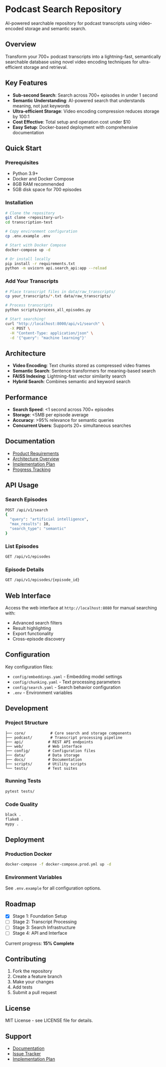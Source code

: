 # Podcast Search Repository

AI-powered searchable repository for podcast transcripts using video-encoded storage and semantic search.

## Overview

Transform your 700+ podcast transcripts into a lightning-fast, semantically searchable database using novel video encoding techniques for ultra-efficient storage and retrieval.

## Key Features

- **Sub-second Search**: Search across 700+ episodes in under 1 second
- **Semantic Understanding**: AI-powered search that understands meaning, not just keywords
- **Ultra-efficient Storage**: Video encoding compression reduces storage by 100:1
- **Cost Effective**: Total setup and operation cost under $10
- **Easy Setup**: Docker-based deployment with comprehensive documentation

## Quick Start

### Prerequisites

- Python 3.9+
- Docker and Docker Compose
- 8GB RAM recommended
- 5GB disk space for 700 episodes

### Installation

```bash
# Clone the repository
git clone <repository-url>
cd transcription-test

# Copy environment configuration
cp .env.example .env

# Start with Docker Compose
docker-compose up -d

# Or install locally
pip install -r requirements.txt
python -m uvicorn api.search_api:app --reload
```

### Add Your Transcripts

```bash
# Place transcript files in data/raw_transcripts/
cp your_transcripts/*.txt data/raw_transcripts/

# Process transcripts
python scripts/process_all_episodes.py

# Start searching!
curl "http://localhost:8000/api/v1/search" \
  -X POST \
  -H "Content-Type: application/json" \
  -d '{"query": "machine learning"}'
```

## Architecture

- **Video Encoding**: Text chunks stored as compressed video frames
- **Semantic Search**: Sentence transformers for meaning-based search
- **FAISS Indexing**: Lightning-fast vector similarity search
- **Hybrid Search**: Combines semantic and keyword search

## Performance

- **Search Speed**: <1 second across 700+ episodes
- **Storage**: <5MB per episode average
- **Accuracy**: >95% relevance for semantic queries
- **Concurrent Users**: Supports 20+ simultaneous searches

## Documentation

- [Product Requirements](docs/PRD.md)
- [Architecture Overview](docs/ARCHITECTURE.md)
- [Implementation Plan](docs/IMPLEMENTATION_PLAN.md)
- [Progress Tracking](tracking/PROGRESS.md)

## API Usage

### Search Episodes
```bash
POST /api/v1/search
{
  "query": "artificial intelligence",
  "max_results": 10,
  "search_type": "semantic"
}
```

### List Episodes
```bash
GET /api/v1/episodes
```

### Episode Details
```bash
GET /api/v1/episodes/{episode_id}
```

## Web Interface

Access the web interface at `http://localhost:8080` for manual searching with:

- Advanced search filters
- Result highlighting
- Export functionality
- Cross-episode discovery

## Configuration

Key configuration files:

- `config/embeddings.yaml` - Embedding model settings
- `config/chunking.yaml` - Text processing parameters  
- `config/search.yaml` - Search behavior configuration
- `.env` - Environment variables

## Development

### Project Structure

```
├── core/           # Core search and storage components
├── podcast/        # Transcript processing pipeline
├── api/           # REST API endpoints
├── web/           # Web interface
├── config/        # Configuration files
├── data/          # Data storage
├── docs/          # Documentation
├── scripts/       # Utility scripts
└── tests/         # Test suites
```

### Running Tests

```bash
pytest tests/
```

### Code Quality

```bash
black .
flake8 .
mypy .
```

## Deployment

### Production Docker

```bash
docker-compose -f docker-compose.prod.yml up -d
```

### Environment Variables

See `.env.example` for all configuration options.

## Roadmap

- [x] Stage 1: Foundation Setup
- [ ] Stage 2: Transcript Processing
- [ ] Stage 3: Search Infrastructure  
- [ ] Stage 4: API and Interface

Current progress: **15% Complete**

## Contributing

1. Fork the repository
2. Create a feature branch
3. Make your changes
4. Add tests
5. Submit a pull request

## License

MIT License - see LICENSE file for details.

## Support

- [Documentation](docs/)
- [Issue Tracker](https://github.com/user/repo/issues)
- [Implementation Plan](docs/IMPLEMENTATION_PLAN.md)
